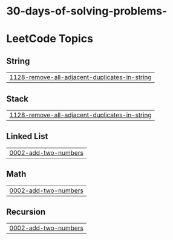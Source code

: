 # 30-days-of-solving-problems-
<!---LeetCode Topics Start-->
# LeetCode Topics
## String
|  |
| ------- |
| [1128-remove-all-adjacent-duplicates-in-string](https://github.com/shreyhosamani/30-days-of-solving-problems-/tree/master/1128-remove-all-adjacent-duplicates-in-string) |
## Stack
|  |
| ------- |
| [1128-remove-all-adjacent-duplicates-in-string](https://github.com/shreyhosamani/30-days-of-solving-problems-/tree/master/1128-remove-all-adjacent-duplicates-in-string) |
## Linked List
|  |
| ------- |
| [0002-add-two-numbers](https://github.com/shreyhosamani/30-days-of-solving-problems-/tree/master/0002-add-two-numbers) |
## Math
|  |
| ------- |
| [0002-add-two-numbers](https://github.com/shreyhosamani/30-days-of-solving-problems-/tree/master/0002-add-two-numbers) |
## Recursion
|  |
| ------- |
| [0002-add-two-numbers](https://github.com/shreyhosamani/30-days-of-solving-problems-/tree/master/0002-add-two-numbers) |
<!---LeetCode Topics End-->